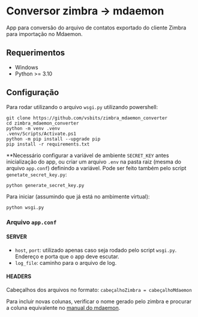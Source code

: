 # Conversor zimbra → mdaemon

App para conversão do arquivo de contatos exportado do cliente Zimbra para importação no Mdaemon.

## Requerimentos
- Windows
- Python >= 3.10

## Configuração

Para rodar utilizando o arquivo `wsgi.py` utilizando powershell:

```
git clone https://github.com/vsbits/zimbra_mdaemon_converter
cd zimbra_mdaemon_converter
python -m venv .venv
.venv/Scripts/Activate.ps1
python -m pip install --upgrade pip
pip install -r requirements.txt
```

**Necessário configurar a variável de ambiente `SECRET_KEY` antes inicialização do app, ou criar um arquivo `.env` na pasta raiz (mesma do arquivo `app.conf`) definindo a variável. Pode ser feito também pelo script `genetate_secret_key.py`:

```
python generate_secret_key.py
```

Para iniciar (assumindo que já está no ambimente virtual):

```
python wsgi.py
```

### Arquivo `app.conf`

#### SERVER
- `host`, `port`: utilizado apenas caso seja rodado pelo script `wsgi.py`. Endereço e porta que o app deve escutar.
- `log_file`: caminho para o arquivo de log.

#### HEADERS
Cabeçalhos dos arquivos no formato: `cabeçalhoZimbra = cabeçalhoMdaemon`

Para incluir novas colunas, verificar o nome gerado pelo zimbra e procurar a coluna equivalente no [manual do mdaemon](https://knowledge.mdaemon.com/csv-fields-importing-contacts-to-webmail).
